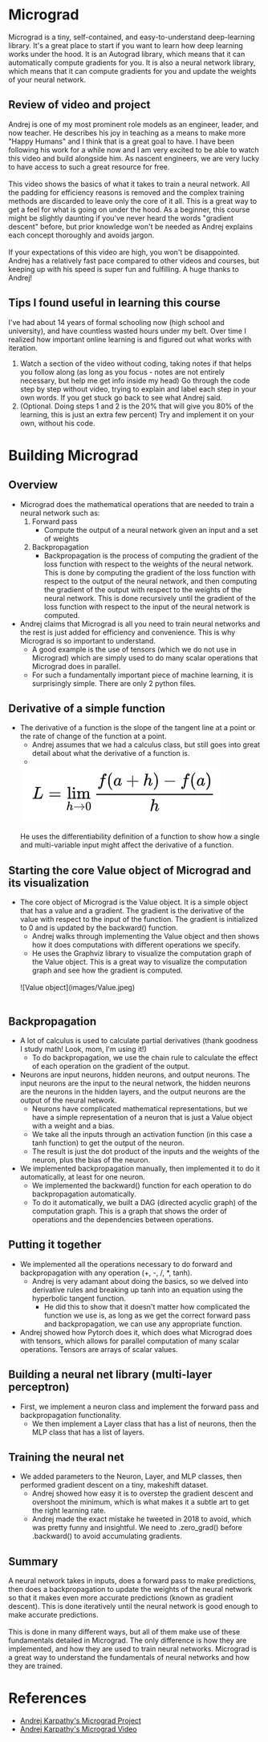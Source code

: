 # Micrograd

Micrograd is a tiny, self-contained, and easy-to-understand deep-learning library. It's a great place to start if you want to learn how deep learning works under the hood. It is an Autograd library, which means that it can automatically compute gradients for you. It is also a neural network library, which means that it can compute gradients for you and update the weights of your neural network.

## Review of video and project
Andrej is one of my most prominent role models as an engineer, leader, and now teacher. He describes his joy in teaching as a means to make more "Happy Humans" and I think that is a great goal to have. I have been following his work for a while now and I am very excited to be able to watch this video and build alongside him. As nascent engineers, we are very lucky to have access to such a great resource for free.<br />
<br />
This video shows the basics of what it takes to train a neural network. All the padding for efficiency reasons is removed and the complex training methods are discarded to leave only the core of it all. This is a great way to get a feel for what is going on under the hood. As a beginner, this course might be slightly daunting if you've never heard the words "gradient descent" before, but prior knowledge won't be needed as Andrej explains each concept thoroughly and avoids jargon.<br />
<br />
If your expectations of this video are high, you won't be disappointed. Andrej has a relatively fast pace compared to other videos and courses, but keeping up with his speed is super fun and fulfilling. A huge thanks to Andrej!

## Tips I found useful in learning this course
I've had about 14 years of formal schooling now (high school and university), and have countless wasted hours under my belt. Over time I realized how important online learning is and figured out what works with iteration.

1. Watch a section of the video without coding, taking notes if that helps you follow along (as long as you focus - notes are not entirely necessary, but help me get info inside my head)
Go through the code step by step without video, trying to explain and label each step in your own words. If you get stuck go back to see what Andrej said.
3. (Optional. Doing steps 1 and 2 is the 20% that will give you 80% of the learning, this is just an extra few percent) Try and implement it on your own, without his code.

# Building Micrograd
## Overview
* Micrograd does the mathematical operations that are needed to train a neural network such as:
    1. Forward pass
        - Compute the output of a neural network given an input and a set of weights
    2. Backpropagation
        - Backpropagation is the process of computing the gradient of the loss function with respect to the weights of the neural network. This is done by computing the gradient of the loss function with respect to the output of the neural network, and then computing the gradient of the output with respect to the weights of the neural network. This is done recursively until the gradient of the loss function with respect to the input of the neural network is computed.
* Andrej claims that Micrograd is all you need to train neural networks and the rest is just added for efficiency and convenience. This is why Micrograd is so important to understand.
    - A good example is the use of tensors (which we do not use in Micrograd) which are simply used to do many scalar operations that Micrograd does in parallel.
    - For such a fundamentally important piece of machine learning, it is surprisingly simple. There are only 2 python files.

## Derivative of a simple function
* The derivative of a function is the slope of the tangent line at a point or the rate of change of the function at a point.
    - Andrej assumes that we had a calculus class, but still goes into great detail about what the derivative of a function is.<br />
    - <br />
    ![differentiability of a function](images/Differentiablility.png)<br />
    <br />
    He uses the differentiability definition of a function to show how a single and multi-variable input might affect the derivative of a function.

## Starting the core Value object of Micrograd and its visualization
* The core object of Micrograd is the Value object. It is a simple object that has a value and a gradient. The gradient is the derivative of the value with respect to the input of the function. The gradient is initialized to 0 and is updated by the backward() function.
    - Andrej walks through implementing the Value object and then shows how it does computations with different operations we specify.
    - He uses the Graphviz library to visualize the computation graph of the Value object. This is a great way to visualize the computation graph and see how the gradient is computed.<br />
    <br />
    ![Value object](images/Value.jpeg)
    <br />
    <br />

## Backpropagation
* A lot of calculus is used to calculate partial derivatives (thank goodness I study math! Look, mom, I'm using it!)
    - To do backpropagation, we use the chain rule to calculate the effect of each operation on the gradient of the output.
* Neurons are input neurons, hidden neurons, and output neurons. The input neurons are the input to the neural network, the hidden neurons are the neurons in the hidden layers, and the output neurons are the output of the neural network.
    - Neurons have complicated mathematical representations, but we have a simple representation of a neuron that is just a Value object with a weight and a bias.
    - We take all the inputs through an activation function (in this case a tanh function) to get the output of the neuron.
    - The result is just the dot product of the inputs and the weights of the neuron, plus the bias of the neuron.
* We implemented backpropagation manually, then implemented it to do it automatically, at least for one neuron.
    - We implemented the backward() function for each operation to do backpropagation automatically.
    - To do it automatically, we built a DAG (directed acyclic graph) of the computation graph. This is a graph that shows the order of operations and the dependencies between operations.

## Putting it together
* We implemented all the operations necessary to do forward and backpropagation with any operation (+, -, /, *, tanh).
    - Andrej is very adamant about doing the basics, so we delved into derivative rules and breaking up tanh into an equation using the hyperbolic tangent function.
      - He did this to show that it doesn't matter how complicated the function we use is, as long as we get the correct forward pass and backpropagation, we can use any appropriate function.
* Andrej showed how Pytorch does it, which does what Micrograd does with tensors, which allows for parallel computation of many scalar operations. Tensors are arrays of scalar values.

## Building a neural net library (multi-layer perceptron)
* First, we implement a neuron class and implement the forward pass and backpropagation functionality.
    - We then implement a Layer class that has a list of neurons, then the MLP class that has a list of layers.


## Training the neural net
* We added parameters to the Neuron, Layer, and MLP classes, then performed gradient descent on a tiny, makeshift dataset.
    - Andrej showed how easy it is to overstep the gradient descent and overshoot the minimum, which is what makes it a subtle art to get the right learning rate.
    - Andrej made the exact mistake he tweeted in 2018 to avoid, which was pretty funny and insightful. We need to .zero_grad() before .backward() to avoid accumulating gradients.

## Summary
A neural network takes in inputs, does a forward pass to make predictions, then does a backpropagation to update the weights of the neural network so that it makes even more accurate predictions (known as gradient descent). This is done iteratively until the neural network is good enough to make accurate predictions.<br />
<br />
This is done in many different ways, but all of them make use of these fundamentals detailed in Micrograd. The only difference is how they are implemented, and how they are used to train neural networks. Micrograd is a great way to understand the fundamentals of neural networks and how they are trained.


# References
* [Andrej Karpathy's Micrograd Project](https://github.com/karpathy/micrograd)
* [Andrej Karpathy's Micrograd Video](https://youtu.be/VMj-3S1tku0)
